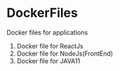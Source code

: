 # DockerFiles
Docker files for applications

1) Docker file for ReactJs 
2) Docker file for NodeJs(FrontEnd)
3) Docker file for JAVA11
